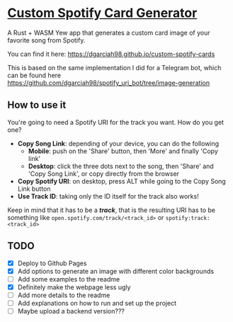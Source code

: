 # [Custom Spotify Card Generator](https://dgarciah98.github.io/custom-spotify-cards)

A Rust + WASM Yew app that generates a custom card image of your favorite song from Spotify.

You can find it here: https://dgarciah98.github.io/custom-spotify-cards

This is based on the same implementation I did for a Telegram bot, which can be found here https://github.com/dgarciah98/spotify_uri_bot/tree/image-generation


## How to use it
You're going to need a Spotify URI for the track you want. How do you get one?

- **Copy Song Link**: depending of your device, you can do the following
  - **Mobile**: push on the 'Share' button, then 'More' and finally 'Copy link'
  - **Desktop**: click the three dots next to the song, then 'Share' and 'Copy Song Link',
                 or copy directly from the browser
- **Copy Spotify URI**: on desktop, press ALT while going to the Copy Song Link button
- **Use Track ID**: taking only the ID itself for the track also works!

Keep in mind that it has to be a ***track***, that is the resulting URI has to be something like `open.spotify.com/track/<track_id>` or `spotify:track:<track_id>`

## TODO

- [x] Deploy to Github Pages
- [x] Add options to generate an image with different color backgrounds
- [ ] Add some examples to the readme
- [x] Definitely make the webpage less ugly
- [ ] Add more details to the readme
- [ ] Add explanations on how to run and set up the project
- [ ] Maybe upload a backend version???
